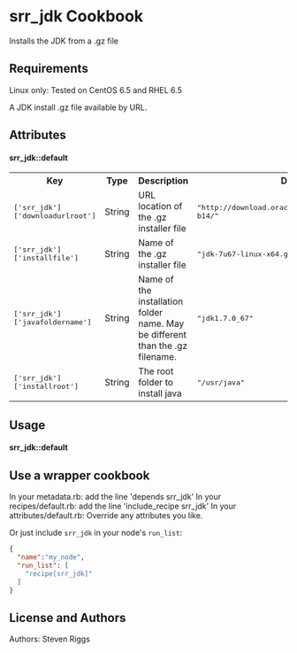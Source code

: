 srr_jdk Cookbook
==================
Installs the JDK from a .gz file

Requirements
------------
Linux only:  Tested on CentOS 6.5 and RHEL 6.5

A JDK install .gz file available by URL.


Attributes
----------
#### srr_jdk::default
<table>
  <tr>
    <th>Key</th>
    <th>Type</th>
    <th>Description</th>
    <th>Default</th>
  </tr>
  <tr>
    <td><tt>['srr_jdk']['downloadurlroot']</tt></td>
    <td>String</td>
    <td>URL location of the .gz installer file</td>
    <td><tt>"http://download.oracle.com/otn/java/jdk/7u71-b14/"</tt></td>
  </tr>
  <tr>
    <td><tt>['srr_jdk']['installfile']</tt></td>
    <td>String</td>
    <td>Name of the .gz installer file</td>
    <td><tt>"jdk-7u67-linux-x64.gz"</tt></td>
  </tr>
  <tr>
    <td><tt>['srr_jdk']['javafoldername']</tt></td>
    <td>String</td>
    <td>Name of the installation folder name. May be different than the .gz filename.</td>
    <td><tt>"jdk1.7.0_67"</tt></td>
  </tr>
  <tr>
    <td><tt>['srr_jdk']['installroot']</tt></td>
    <td>String</td>
    <td>The root folder to install java</td>
    <td><tt>"/usr/java"</tt></td>
  </tr>
</table>

Usage
-----
#### srr_jdk::default

## Use a wrapper cookbook ##
In your metadata.rb: add the line 'depends srr_jdk'
In your recipes/default.rb: add the line 'include_recipe srr_jdk'
In your attributes/default.rb: Override any attributes you like.

Or just include `srr_jdk` in your node's `run_list`:

```json
{
  "name":"my_node",
  "run_list": [
    "recipe[srr_jdk]"
  ]
}
```


License and Authors
-------------------
Authors: Steven Riggs
